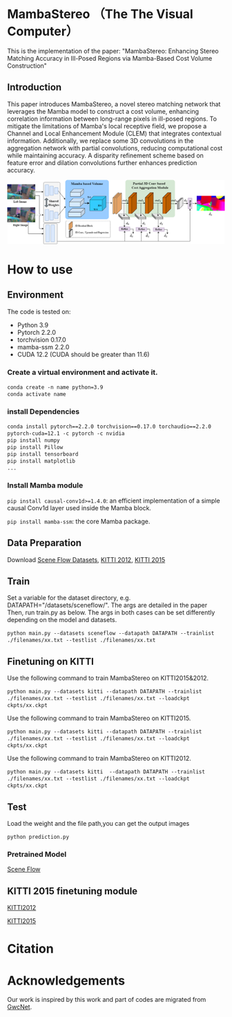 
# MambaStereo （The The Visual Computer）
This is the implementation of the paper: "MambaStereo: Enhancing Stereo Matching Accuracy in Ill-Posed Regions via Mamba-Based Cost Volume Construction"

## Introduction

This paper introduces MambaStereo, a novel stereo matching network that leverages the Mamba model to construct a cost volume, enhancing correlation information between long-range pixels in ill-posed regions. To mitigate the limitations of Mamba's local receptive field, we propose a Channel and Local Enhancement Module (CLEM) that integrates contextual information. Additionally, we replace some 3D convolutions in the aggregation network with partial convolutions, reducing computational cost while maintaining accuracy. A disparity refinement scheme based on feature error and dilation convolutions further enhances prediction accuracy. 

![image](image/net.png)

# How to use

## Environment
The code is tested on:
* Python 3.9
* Pytorch 2.2.0
* torchvision 0.17.0
* mamba-ssm 2.2.0
* CUDA 12.2
(CUDA should be greater than 11.6)


### Create a virtual environment and activate it.

```
conda create -n name python=3.9
conda activate name
```
### install Dependencies

```
conda install pytorch==2.2.0 torchvision==0.17.0 torchaudio==2.2.0 pytorch-cuda=12.1 -c pytorch -c nvidia
pip install numpy
pip install Pillow
pip install tensorboard
pip install matplotlib 
...
```
### Install Mamba module
```pip install causal-conv1d>=1.4.0```: an efficient implementation of a simple causal Conv1d layer used inside the Mamba block.

```pip install mamba-ssm```: the core Mamba package.

## Data Preparation
Download [Scene Flow Datasets](https://lmb.informatik.uni-freiburg.de/resources/datasets/SceneFlowDatasets.en.html), [KITTI 2012](http://www.cvlibs.net/datasets/kitti/eval_stereo_flow.php?benchmark=stereo), [KITTI 2015](http://www.cvlibs.net/datasets/kitti/eval_scene_flow.php?benchmark=stereo)

## Train
Set a variable for the dataset directory, e.g. DATAPATH="/datasets/sceneflow/". The args are detailed in the paper Then, run train.py as below.
The args in both cases can be set differently depending on the model and datasets.
```
python main.py --datasets sceneflow --datapath DATAPATH --trainlist ./filenames/xx.txt --testlist ./filenames/xx.txt 
```

## Finetuning on KITTI
Use the following command to train MambaStereo on KITTI2015&2012.

```
python main.py --datasets kitti --datapath DATAPATH --trainlist ./filenames/xx.txt --testlist ./filenames/xx.txt --loadckpt ckpts/xx.ckpt 
```
Use the following command to train MambaStereo on KITTI2015.

```
python main.py --datasets kitti --datapath DATAPATH --trainlist ./filenames/xx.txt --testlist ./filenames/xx.txt --loadckpt ckpts/xx.ckpt
```
Use the following command to train MambaStereo on KITTI2012.

```
python main.py --datasets kitti  --datapath DATAPATH --trainlist ./filenames/xx.txt --testlist ./filenames/xx.txt --loadckpt ckpts/xx.ckpt
```

## Test
Load the weight and the file path,you can get the output images
```
python prediction.py
```



### Pretrained Model

[Scene Flow](https://drive.google.com/file/d/1uipxPgePS8pjk0F-xW0y4iLDkl8Fv39i/view?usp=drive_link)

## KITTI 2015 finetuning module
[KITTI2012](https://drive.google.com/file/d/1Nzv4XbNq06wH6XNZx05nuLjBKfGneDjk/view?usp=drive_link)

[KITTI2015](https://drive.google.com/file/d/1tIwJyUqSPP2RdWmJoruEcZXcTGhIlI5f/view?usp=drive_link)



# Citation


# Acknowledgements

Our work is inspired by this work and part of codes are migrated from [GwcNet](https://github.com/xy-guo/GwcNet).
